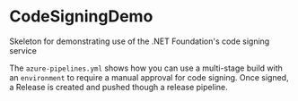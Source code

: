 # CodeSigningDemo
Skeleton for demonstrating use of the .NET Foundation's code signing service

The `azure-pipelines.yml` shows how you can use a multi-stage build with an `environment` to require
a manual approval for code signing. Once signed, a Release is created and pushed though a release pipeline.
